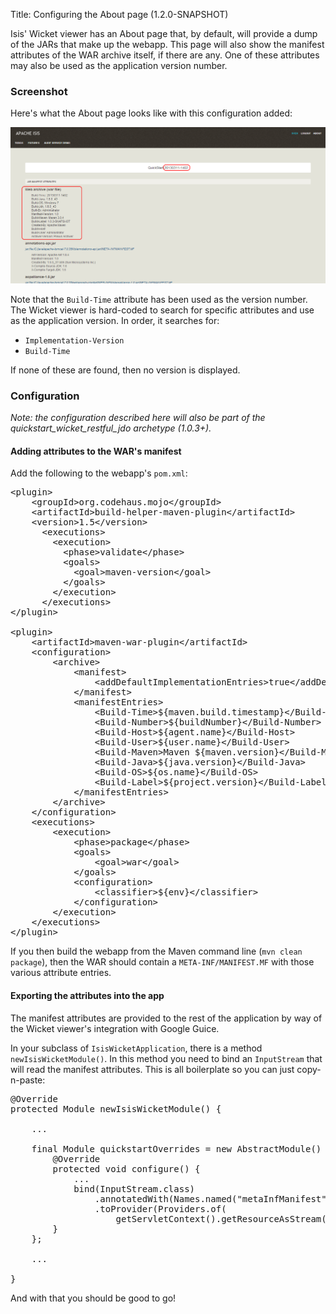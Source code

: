 Title: Configuring the About page (1.2.0-SNAPSHOT)

Isis' Wicket viewer has an About page that, by default, will provide a dump of the JARs that make up the webapp.  This page will also show the manifest attributes of the WAR archive itself, if there are any.  One of these attributes may also be used as the application version number.

### Screenshot

Here's what the About page looks like with this configuration added:

<img src="images/about-page.png" width="800"></img>

Note that the `Build-Time` attribute has been used as the version number.  The Wicket viewer is hard-coded to search for specific attributes and use as the application version.  In order, it searches for:

* `Implementation-Version`
* `Build-Time`

If none of these are found, then no version is displayed.

### Configuration

*Note: the configuration described here will also be part of the quickstart_wicket_restful_jdo archetype (1.0.3+).*

#### Adding attributes to the WAR's manifest 

Add the following to the webapp's `pom.xml`:

<pre>
&lt;plugin&gt;
    &lt;groupId&gt;org.codehaus.mojo&lt;/groupId&gt;
    &lt;artifactId&gt;build-helper-maven-plugin&lt;/artifactId&gt;
    &lt;version&gt;1.5&lt;/version&gt;
      &lt;executions&gt;
        &lt;execution&gt;
          &lt;phase&gt;validate&lt;/phase&gt;
          &lt;goals&gt;
            &lt;goal&gt;maven-version&lt;/goal&gt;
          &lt;/goals&gt;
        &lt;/execution&gt;
      &lt;/executions&gt;
&lt;/plugin&gt;

&lt;plugin&gt;
    &lt;artifactId&gt;maven-war-plugin&lt;/artifactId&gt;
    &lt;configuration&gt;
        &lt;archive&gt;
            &lt;manifest&gt;
                &lt;addDefaultImplementationEntries&gt;true&lt;/addDefaultImplementationEntries&gt;
            &lt;/manifest&gt;
            &lt;manifestEntries&gt;
                &lt;Build-Time&gt;${maven.build.timestamp}&lt;/Build-Time&gt;
                &lt;Build-Number&gt;${buildNumber}&lt;/Build-Number&gt;
                &lt;Build-Host&gt;${agent.name}&lt;/Build-Host&gt;
                &lt;Build-User&gt;${user.name}&lt;/Build-User&gt;
                &lt;Build-Maven&gt;Maven ${maven.version}&lt;/Build-Maven&gt;
                &lt;Build-Java&gt;${java.version}&lt;/Build-Java&gt;
                &lt;Build-OS&gt;${os.name}&lt;/Build-OS&gt;
                &lt;Build-Label&gt;${project.version}&lt;/Build-Label&gt;
            &lt;/manifestEntries&gt;
        &lt;/archive&gt;
    &lt;/configuration&gt;
    &lt;executions&gt;
        &lt;execution&gt;
            &lt;phase&gt;package&lt;/phase&gt;
            &lt;goals&gt;
                &lt;goal&gt;war&lt;/goal&gt;
            &lt;/goals&gt;
            &lt;configuration&gt;
                &lt;classifier&gt;${env}&lt;/classifier&gt;
            &lt;/configuration&gt;
        &lt;/execution&gt;
    &lt;/executions&gt;
&lt;/plugin&gt;
</pre>

If you then build the webapp from the Maven command line (`mvn clean package`), then the WAR should contain a `META-INF/MANIFEST.MF` with those various attribute entries.

#### Exporting the attributes into the app

The manifest attributes are provided to the rest of the application by way of the Wicket viewer's integration with Google Guice.

In your subclass of `IsisWicketApplication`, there is a method `newIsisWicketModule()`.  In this method you need to bind an `InputStream` that will read the manifest attributes.  This is all boilerplate so you can just copy-n-paste:

<pre>
@Override
protected Module newIsisWicketModule() {

    ...

    final Module quickstartOverrides = new AbstractModule() {
        @Override
        protected void configure() {
            ...
            bind(InputStream.class)
                .annotatedWith(Names.named("metaInfManifest"))
                .toProvider(Providers.of(
                    getServletContext().getResourceAsStream("/META-INF/MANIFEST.MF")));
        }
    };

    ...

}
</pre>

And with that you should be good to go!
